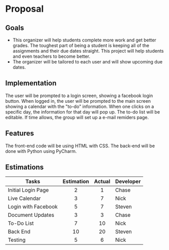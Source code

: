# Proposal

## Goals
+ This organizer will help students complete more work and get better grades. The toughest part of being a student is keeping all of the assignments and their due dates straight. This project will help students and even teachers to become better.
+ The organizer will be tailored to each user and will show upcoming due dates.

## Implementation
The user will be prompted to a login screen, showing a facebook login button. When logged in, the user will be prompted to the main screen showing a calendar with the "to-do" information. When one clicks on a specific day, the information for that day will pop up. The to-do list will be editable. If time allows, the group will set up a e-mail remiders page.

## Features
The front-end code will be using HTML with CSS. The back-end will be done with Python using PyCharm.

## Estimations
| Tasks               | Estimation | Actual | Developer |
|---------------------|:----------:|:------:|-----------|
| Initial Login Page  |      2     |    1   | Chase     |
| Live Calendar       |      3     |    7   | Nick      |
| Login with Facebook |      5     |    7   | Steven    |
| Document Updates    |      3     |    3   | Chase     |
| To-Do List          |      7     |   10   | Nick      |
| Back End            |     10     |   20   | Steven    |
| Testing             |      5     |    6   | Nick      |

